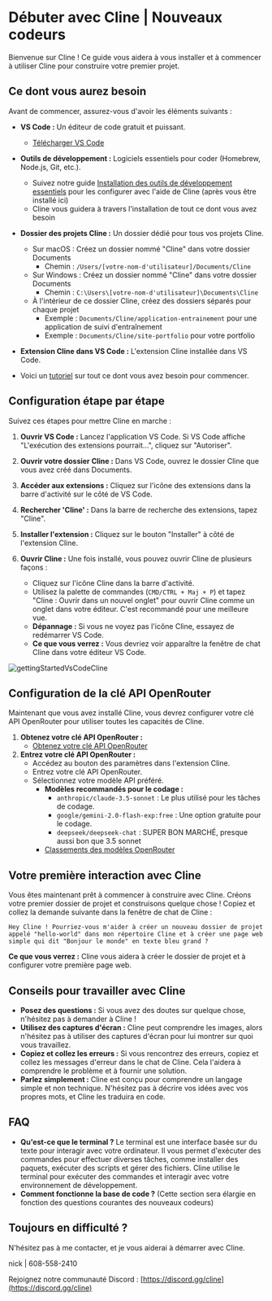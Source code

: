 # Débuter avec Cline | Nouveaux codeurs

Bienvenue sur Cline ! Ce guide vous aidera à vous installer et à commencer à utiliser Cline pour construire votre premier projet.

## Ce dont vous aurez besoin

Avant de commencer, assurez-vous d'avoir les éléments suivants :

-   **VS Code :** Un éditeur de code gratuit et puissant.
    -   [Télécharger VS Code](https://code.visualstudio.com/)
-   **Outils de développement :** Logiciels essentiels pour coder (Homebrew, Node.js, Git, etc.).
    -   Suivez notre guide [Installation des outils de développement essentiels](installing-dev-essentials.md) pour les configurer avec l'aide de Cline (après vous être installé ici)
    -   Cline vous guidera à travers l'installation de tout ce dont vous avez besoin
-   **Dossier des projets Cline :** Un dossier dédié pour tous vos projets Cline.
    -   Sur macOS : Créez un dossier nommé "Cline" dans votre dossier Documents
        -   Chemin : `/Users/[votre-nom-d'utilisateur]/Documents/Cline`
    -   Sur Windows : Créez un dossier nommé "Cline" dans votre dossier Documents
        -   Chemin : `C:\Users\[votre-nom-d'utilisateur]\Documents\Cline`
    -   À l'intérieur de ce dossier Cline, créez des dossiers séparés pour chaque projet
        -   Exemple : `Documents/Cline/application-entrainement` pour une application de suivi d'entraînement
        -   Exemple : `Documents/Cline/site-portfolio` pour votre portfolio
-   **Extension Cline dans VS Code :** L'extension Cline installée dans VS Code.

-   Voici un [tutoriel](https://www.youtube.com/watch?v=N4td-fKhsOQ) sur tout ce dont vous avez besoin pour commencer.

## Configuration étape par étape

Suivez ces étapes pour mettre Cline en marche :

1. **Ouvrir VS Code :** Lancez l'application VS Code. Si VS Code affiche "L'exécution des extensions pourrait...", cliquez sur "Autoriser".

2. **Ouvrir votre dossier Cline :** Dans VS Code, ouvrez le dossier Cline que vous avez créé dans Documents.

3. **Accéder aux extensions :** Cliquez sur l'icône des extensions dans la barre d'activité sur le côté de VS Code.

4. **Rechercher 'Cline' :** Dans la barre de recherche des extensions, tapez "Cline".

5. **Installer l'extension :** Cliquez sur le bouton "Installer" à côté de l'extension Cline.

6. **Ouvrir Cline :** Une fois installé, vous pouvez ouvrir Cline de plusieurs façons :
    - Cliquez sur l'icône Cline dans la barre d'activité.
    - Utilisez la palette de commandes (`CMD/CTRL + Maj + P`) et tapez "Cline : Ouvrir dans un nouvel onglet" pour ouvrir Cline comme un onglet dans votre éditeur. C'est recommandé pour une meilleure vue.
    - **Dépannage :** Si vous ne voyez pas l'icône Cline, essayez de redémarrer VS Code.
    - **Ce que vous verrez :** Vous devriez voir apparaître la fenêtre de chat Cline dans votre éditeur VS Code.

![gettingStartedVsCodeCline](https://github.com/user-attachments/assets/622b4bb7-859b-4c2e-b87b-c12e3eabefb8)

## Configuration de la clé API OpenRouter

Maintenant que vous avez installé Cline, vous devrez configurer votre clé API OpenRouter pour utiliser toutes les capacités de Cline.
1. **Obtenez votre clé API OpenRouter :**
    - [Obtenez votre clé API OpenRouter](https://openrouter.ai/)
2. **Entrez votre clé API OpenRouter :**
    - Accédez au bouton des paramètres dans l'extension Cline.
    - Entrez votre clé API OpenRouter.
    - Sélectionnez votre modèle API préféré.
        - **Modèles recommandés pour le codage :**
            - `anthropic/claude-3.5-sonnet` : Le plus utilisé pour les tâches de codage.
            - `google/gemini-2.0-flash-exp:free` : Une option gratuite pour le codage.
            - `deepseek/deepseek-chat` : SUPER BON MARCHÉ, presque aussi bon que 3.5 sonnet
        - [Classements des modèles OpenRouter](https://openrouter.ai/rankings/programming)

## Votre première interaction avec Cline

Vous êtes maintenant prêt à commencer à construire avec Cline. Créons votre premier dossier de projet et construisons quelque chose ! Copiez et collez la demande suivante dans la fenêtre de chat de Cline :

```
Hey Cline ! Pourriez-vous m'aider à créer un nouveau dossier de projet appelé "hello-world" dans mon répertoire Cline et à créer une page web simple qui dit "Bonjour le monde" en texte bleu grand ?
```

**Ce que vous verrez :** Cline vous aidera à créer le dossier de projet et à configurer votre première page web.

## Conseils pour travailler avec Cline

- **Posez des questions :** Si vous avez des doutes sur quelque chose, n'hésitez pas à demander à Cline !
- **Utilisez des captures d'écran :** Cline peut comprendre les images, alors n'hésitez pas à utiliser des captures d'écran pour lui montrer sur quoi vous travaillez.
- **Copiez et collez les erreurs :** Si vous rencontrez des erreurs, copiez et collez les messages d'erreur dans le chat de Cline. Cela l'aidera à comprendre le problème et à fournir une solution.
- **Parlez simplement :** Cline est conçu pour comprendre un langage simple et non technique. N'hésitez pas à décrire vos idées avec vos propres mots, et Cline les traduira en code.

## FAQ

- **Qu'est-ce que le terminal ?** Le terminal est une interface basée sur du texte pour interagir avec votre ordinateur. Il vous permet d'exécuter des commandes pour effectuer diverses tâches, comme installer des paquets, exécuter des scripts et gérer des fichiers. Cline utilise le terminal pour exécuter des commandes et interagir avec votre environnement de développement.
- **Comment fonctionne la base de code ?** (Cette section sera élargie en fonction des questions courantes des nouveaux codeurs)

## Toujours en difficulté ?

N'hésitez pas à me contacter, et je vous aiderai à démarrer avec Cline.

nick | 608-558-2410

Rejoignez notre communauté Discord : [https://discord.gg/cline](https://discord.gg/cline)